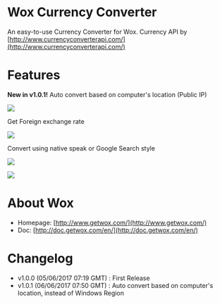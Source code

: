 # Wox Currency Converter
An easy-to-use Currency Converter for Wox. Currency API by [http://www.currencyconverterapi.com/](http://www.currencyconverterapi.com/)

# Features
**New in v1.0.1!** Auto convert based on computer's location (Public IP) 

![](https://puu.sh/vIhpB.png)

Get Foreign exchange rate

![](https://puu.sh/vIhqe.png)

Convert using native speak or Google Search style

![](https://puu.sh/vHeMt.png)

![](https://puu.sh/vHeME.png)

# About Wox
- Homepage: [http://www.getwox.com/](http://www.getwox.com/)
- Doc: [http://doc.getwox.com/en/](http://doc.getwox.com/en/)

# Changelog
- v1.0.0 (05/06/2017 07:19 GMT) : First Release
- v1.0.1 (06/06/2017 07:50 GMT) : Auto convert based on computer's location, instead of Windows Region